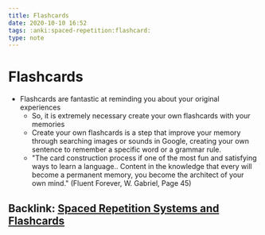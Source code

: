 ```yaml
---
title: Flashcards
date: 2020-10-10 16:52
tags: :anki:spaced-repetition:flashcard:
type: note
---
```


# Flashcards #

* Flashcards are fantastic at reminding you about your original experiences
  - So, it is extremely necessary create your own flashcards with your memories
  - Create your own flashcards is a step that improve your memory through searching images or sounds in Google, creating
    your own sentence to remember a specific word or a grammar rule. 
  - "The card construction process if one of the most fun and satisfying ways to learn a language.. Content in the
    knowledge that every will become a permanent memory, you  become the architect of your own mind." (Fluent Forever,
    W. Gabriel, Page 45)

Backlink: [Spaced Repetition Systems and Flashcards](20201010165049-spaced_repition_systems_and_flashcards.md)
----
